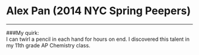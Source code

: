 Alex Pan (2014 NYC Spring Peepers)
=========
<hr>
###My quirk: 
</br>
I can twirl a pencil in each hand for hours on end. I discovered this talent in my 11th grade AP Chemistry class.